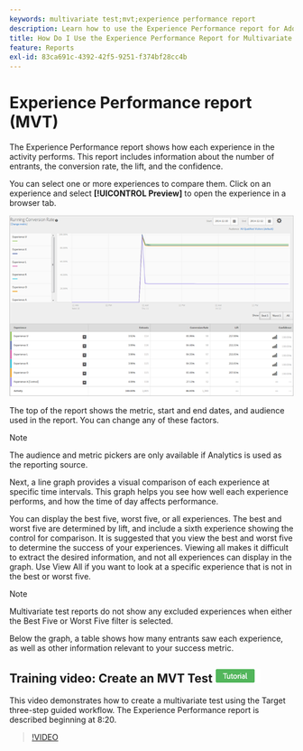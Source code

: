 ```yaml
---
keywords: multivariate test;mvt;experience performance report
description: Learn how to use the Experience Performance report for Adobe [!DNL Target] Experience Targeting activities that show how each experience in the activity performs.
title: How Do I Use the Experience Performance Report for Multivariate Tests?
feature: Reports
exl-id: 83ca691c-4392-42f5-9251-f374bf28cc4b
---
```

# Experience Performance report (MVT)

The Experience Performance report shows how each experience in the activity performs. This report includes information about the number of entrants, the conversion rate, the lift, and the confidence.

You can select one or more experiences to compare them. Click on an experience and select **[!UICONTROL Preview]** to open the experience in a browser tab.

![Experience Performance report in Adobe Target](/help/main/c-reports/assets/experienceperformancetable.png)

The top of the report shows the metric, start and end dates, and audience used in the report. You can change any of these factors.

>[!NOTE]
>
>The audience and metric pickers are only available if Analytics is used as the reporting source.

Next, a line graph provides a visual comparison of each experience at specific time intervals. This graph helps you see how well each experience performs, and how the time of day affects performance.

You can display the best five, worst five, or all experiences. The best and worst five are determined by lift, and include a sixth experience showing the control for comparison. It is suggested that you view the best and worst five to determine the success of your experiences. Viewing all makes it difficult to extract the desired information, and not all experiences can display in the graph. Use View All if you want to look at a specific experience that is not in the best or worst five.

>[!NOTE]
>
>Multivariate test reports do not show any excluded experiences when either the Best Five or Worst Five filter is selected.

Below the graph, a table shows how many entrants saw each experience, as well as other information relevant to your success metric. 

## Training video: Create an MVT Test ![Tutorial badge](/help/main/assets/tutorial.png)

This video demonstrates how to create a multivariate test using the Target three-step guided workflow. The Experience Performance report is described beginning at 8:20.

>[!VIDEO](https://video.tv.adobe.com/v/17395)
